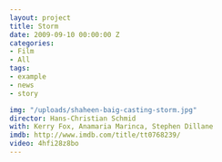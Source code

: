 ```yaml
---
layout: project
title: Storm
date: 2009-09-10 00:00:00 Z
categories:
- Film
- All
tags:
- example
- news
- story

img: "/uploads/shaheen-baig-casting-storm.jpg"
director: Hans-Christian Schmid
with: Kerry Fox, Anamaria Marinca, Stephen Dillane
imdb: http://www.imdb.com/title/tt0768239/
video: 4hfi28z8bo
---
```



